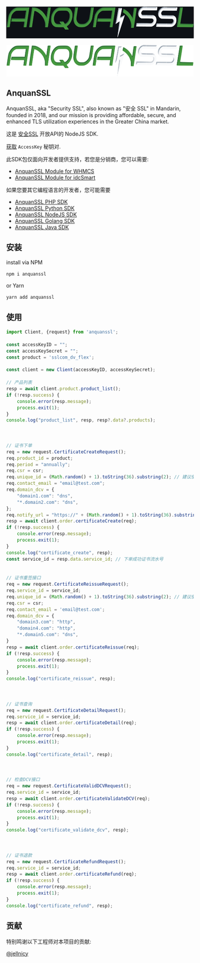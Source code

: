[<p align="center"><img src="https://github.com/anquanssl/.github/raw/main/profile/logo_dark.png" width="600" height="85"/></p>](https://www.anquanssl.com?__utm_from=github-org-profile#gh-dark-mode-only)
[<p align="center"><img src="https://github.com/anquanssl/.github/raw/main/profile/logo_light.png" width="600" height="85"/></p>](https://www.anquanssl.com?__utm_from=github-org-profile#gh-light-mode-only)

## AnquanSSL

AnquanSSL, aka "Security SSL", also known as "安全 SSL" in Mandarin, founded in 2018, and our mission is providing affordable, secure, and enhanced TLS utilization experiences in the Greater China market.

这是 [安全SSL](https://www.anquanssl.com) 开放API的 NodeJS SDK.

[获取](https://www.anquanssl.com/dashboard/api-credentials) `AccessKey` 秘钥对.

此SDK包仅面向开发者提供支持，若您是分销商，您可以需要:
- [AnquanSSL Module for WHMCS]()
- [AnquanSSL Module for idcSmart]()

如果您要其它编程语言的开发者，您可能需要
- [AnquanSSL PHP SDK](https://github.com/anquanssl/sdk)
- [AnquanSSL Python SDK](https://github.com/anquanssl/python-sdk)
- [AnquanSSL NodeJS SDK](https://github.com/anquanssl/nodejs-sdk)
- [AnquanSSL Golang SDK](https://github.com/anquanssl/golang-sdk)
- [AnquanSSL Java SDK](https://github.com/anquanssl/java-sdk)


## 安装

install via NPM

```bash
npm i anquanssl
```

or Yarn

```bash
yarn add anquanssl
```

## 使用

```javascript
import Client, {request} from 'anquanssl';

const accessKeyID = "";
const accessKeySecret = "";
const product = 'sslcom_dv_flex';

const client = new Client(accessKeyID, accessKeySecret);

// 产品列表
resp = await client.product.product_list();
if (!resp.success) {
    console.error(resp.message);
    process.exit(1);
}
console.log("product_list", resp, resp?.data?.products);



// 证书下单
req = new request.CertificateCreateRequest();
req.product_id = product;
req.period = "annually";
req.csr = csr;
req.unique_id = (Math.random() + 1).toString(36).substring(2); // 建议使用本地业务订单号拼接重签名操作次数
req.contact_email = "email@test.com";
req.domain_dcv = {
    "domain1.com": "dns",
    "*.domain2.com": "dns",
};
req.notify_url = "https://" + (Math.random() + 1).toString(36).substring(2).toLowerCase() + ".app/notify";
resp = await client.order.certificateCreate(req);
if (!resp.success) {
    console.error(resp.message);
    process.exit(1);
}
console.log("certificate_create", resp);
const service_id = resp.data.service_id; // 下单成功证书流水号


// 证书重签接口
req = new request.CertificateReissueRequest();
req.service_id = service_id;
req.unique_id = (Math.random() + 1).toString(36).substring(2); // 建议使用本地业务订单号拼接重签名操作次数
req.csr = csr;
req.contact_email = 'email@test.com';
req.domain_dcv = {
    "domain3.com": "http",
    "domain4.com": "http",
    "*.domain5.com": "dns",
}
resp = await client.order.certificateReissue(req);
if (!resp.success) {
    console.error(resp.message);
    process.exit(1);
}
console.log("certificate_reissue", resp);



// 证书查询
req = new request.CertificateDetailRequest();
req.service_id = service_id;
resp = await client.order.certificateDetail(req);
if (!resp.success) {
    console.error(resp.message);
    process.exit(1);
}
console.log("certificate_detail", resp);



// 检查DCV接口
req = new request.CertificateValidDCVRequest();
req.service_id = service_id;
resp = await client.order.certificateValidateDCV(req);
if (!resp.success) {
    console.error(resp.message);
    process.exit(1);
}
console.log("certificate_validate_dcv", resp);



// 证书退款
req = new request.CertificateRefundRequest();
req.service_id = service_id;
resp = await client.order.certificateRefund(req);
if (!resp.success) {
    console.error(resp.message);
    process.exit(1);
}
console.log("certificate_refund", resp);
```

## 贡献

特别鸣谢以下工程师对本项目的贡献:

[@jellnicy](https://github.com/jellnicy)
